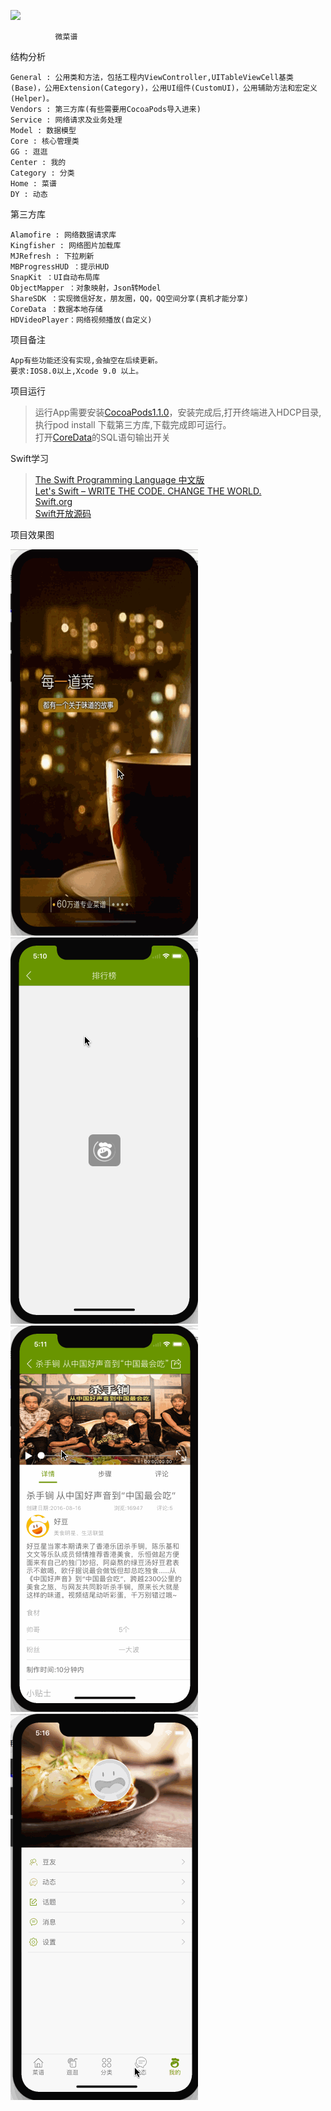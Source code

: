 ![](https://gimg2.baidu.com/image_search/src=http%3A%2F%2Fimg-blog.csdnimg.cn%2Fimg_convert%2Fa092a42776106d7e76e867d590b971f0.png&refer=http%3A%2F%2Fimg-blog.csdnimg.cn&app=2002&size=f9999,10000&q=a80&n=0&g=0n&fmt=auto?sec=1669437898&t=476334880378b5c7a3292c0b441623c8)<br/>

              微菜谱

结构分析

    General : 公用类和方法，包括工程内ViewController,UITableViewCell基类(Base)，公用Extension(Category)，公用UI组件(CustomUI)，公用辅助方法和宏定义(Helper)。
    Vendors : 第三方库(有些需要用CocoaPods导入进来)
    Service : 网络请求及业务处理
    Model : 数据模型
    Core : 核心管理类
    GG : 逛逛
    Center : 我的
    Category : 分类
    Home : 菜谱
    DY : 动态

第三方库

    Alamofire : 网络数据请求库
    Kingfisher : 网络图片加载库
    MJRefresh : 下拉刷新
    MBProgressHUD ：提示HUD
    SnapKit ：UI自动布局库
    ObjectMapper ：对象映射，Json转Model
    ShareSDK ：实现微信好友，朋友圈，QQ，QQ空间分享(真机才能分享)
    CoreData ：数据本地存储
    HDVideoPlayer：网络视频播放(自定义)

项目备注

    App有些功能还没有实现,会抽空在后续更新。
    要求:IOS8.0以上,Xcode 9.0 以上。

项目运行

  > 运行App需要安装[CocoaPods1.1.0](http://www.cnblogs.com/wayne23/p/3912882.html)，安装完成后,打开终端进入HDCP目录,执行pod install 下载第三方库,下载完成即可运行。<br/> 
  > 打开[CoreData](http://blog.csdn.net/likendsl/article/details/16160677)的SQL语句输出开关<br/> 

Swift学习

  > [The Swift Programming Language 中文版](http://wiki.jikexueyuan.com/project/swift/)<br/> 
  > [Let's Swift – WRITE THE CODE. CHANGE THE WORLD.](http://letsswift.com/)<br/> 
  > [Swift.org](https://swift.org/)<br/> 
  > [Swift开放源码](https://github.com/apple/swift)<br/> 

项目效果图 

   ![](https://github.com/AlbertXYZ/HDCP/raw/master/Images/gif001.gif) ![](https://github.com/AlbertXYZ/HDCP/raw/master/Images/gif002.gif)  ![](https://github.com/AlbertXYZ/HDCP/raw/master/Images/gif003.gif)   ![](https://github.com/AlbertXYZ/HDCP/raw/master/Images/gif004.gif) 

